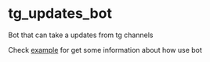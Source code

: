 # tg_updates_bot
Bot that can take a updates from tg channels

Check [example](/example/main.go) for get some information about how use bot
